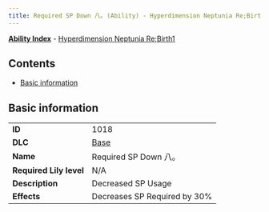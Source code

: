 ```yaml
---
title: Required SP Down 八｡ (Ability) - Hyperdimension Neptunia Re;Birth1
---
```


[**Ability Index**](/neptunia/rb1/ability/index.html) - [Hyperdimension Neptunia Re;Birth1](/neptunia/rb1)

## Contents

- [Basic information](#basic-information)

## Basic information

|   |   |
| -- | -- |
| **ID** | 1018
**DLC** | [Base](/neptunia/rb1/dlc/1-base.html)
**Name** | Required SP Down 八｡
**Required Lily level** | N/A
**Description** | Decreased SP Usage
**Effects** | Decreases SP Required by 30% |
